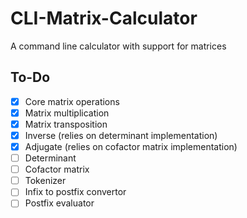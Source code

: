 # CLI-Matrix-Calculator
A command line calculator with support for matrices 

## To-Do

- [x] Core matrix operations
- [x] Matrix multiplication
- [x] Matrix transposition
- [x] Inverse (relies on determinant implementation)
- [x] Adjugate (relies on cofactor matrix implementation)
- [ ] Determinant 
- [ ] Cofactor matrix
- [ ] Tokenizer
- [ ] Infix to postfix convertor
- [ ] Postfix evaluator
